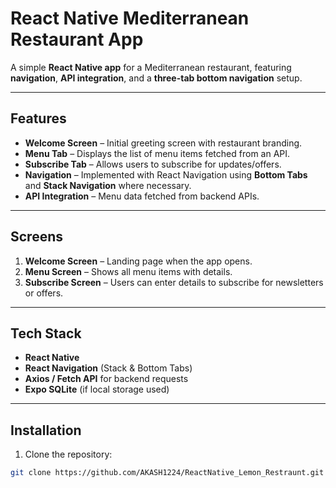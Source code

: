 # React Native Mediterranean Restaurant App

A simple **React Native app** for a Mediterranean restaurant, featuring **navigation**, **API integration**, and a **three-tab bottom navigation** setup.

---

## Features

- **Welcome Screen** – Initial greeting screen with restaurant branding.
- **Menu Tab** – Displays the list of menu items fetched from an API.
- **Subscribe Tab** – Allows users to subscribe for updates/offers.
- **Navigation** – Implemented with React Navigation using **Bottom Tabs** and **Stack Navigation** where necessary.
- **API Integration** – Menu data fetched from backend APIs.

---

## Screens

1. **Welcome Screen** – Landing page when the app opens.  
2. **Menu Screen** – Shows all menu items with details.  
3. **Subscribe Screen** – Users can enter details to subscribe for newsletters or offers.

---

## Tech Stack

- **React Native**  
- **React Navigation** (Stack & Bottom Tabs)  
- **Axios / Fetch API** for backend requests  
- **Expo SQLite** (if local storage used)  

---

## Installation

1. Clone the repository:

```bash
git clone https://github.com/AKASH1224/ReactNative_Lemon_Restraunt.git



